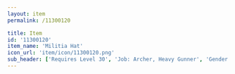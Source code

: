 ```yaml
---
layout: item
permalink: /11300120

title: Item
id: '11300120'
item_name: 'Militia Hat'
icon_url: 'item/icon/11300120.png'
sub_header: ['Requires Level 30', 'Job: Archer, Heavy Gunner', 'Gender: All']
---
```

